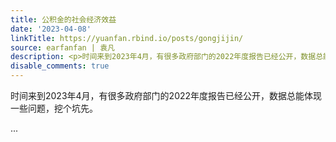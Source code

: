 ```yaml
---
title: 公积金的社会经济效益
date: '2023-04-08'
linkTitle: https://yuanfan.rbind.io/posts/gongjijin/
source: earfanfan | 袁凡
description: <p>时间来到2023年4月，有很多政府部门的2022年度报告已经公开，数据总能体现一些问题，挖个坑先。</p> ...
disable_comments: true
---
```

<p>时间来到2023年4月，有很多政府部门的2022年度报告已经公开，数据总能体现一些问题，挖个坑先。</p> ...